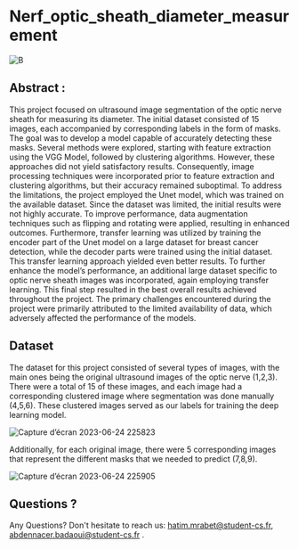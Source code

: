 # Nerf_optic_sheath_diameter_measurement

![B](https://github.com/Abdennacer-Badaoui/Nerf_optic_sheath_diameter_measurement/assets/106801897/5be4cb41-5f7e-466c-bae0-628b22f8cf60)


## Abstract : 
 This project focused on ultrasound image segmentation
of the optic nerve sheath for measuring its diameter. The initial dataset consisted
of 15 images, each accompanied by corresponding labels in the form of masks.
The goal was to develop a model capable of accurately detecting these masks.
Several methods were explored, starting with feature extraction using the VGG
Model, followed by clustering algorithms. However, these approaches did not
yield satisfactory results. Consequently, image processing techniques were incorporated prior to feature extraction and clustering algorithms, but their accuracy
remained suboptimal.
To address the limitations, the project employed the Unet model, which
was trained on the available dataset. Since the dataset was limited, the initial
results were not highly accurate. To improve performance, data augmentation
techniques such as flipping and rotating were applied, resulting in enhanced
outcomes. Furthermore, transfer learning was utilized by training the encoder
part of the Unet model on a large dataset for breast cancer detection, while
the decoder parts were trained using the initial dataset. This transfer learning
approach yielded even better results.
To further enhance the model’s performance, an additional large dataset
specific to optic nerve sheath images was incorporated, again employing transfer
learning. This final step resulted in the best overall results achieved throughout
the project. The primary challenges encountered during the project were primarily attributed to the limited availability of data, which adversely affected the
performance of the models.

## Dataset
The dataset for this project consisted of several types of images, with the
main ones being the original ultrasound images of the optic nerve (1,2,3). There
were a total of 15 of these images, and each image had a corresponding clustered
image where segmentation was done manually (4,5,6). These clustered images
served as our labels for training the deep learning model. 

![Capture d’écran 2023-06-24 225823](https://github.com/Abdennacer-Badaoui/Nerf_optic_sheath_diameter_measurement/assets/106801897/a6c528c6-f95c-4f7e-ba7e-472e8ad35c07)


Additionally, for each
original image, there were 5 corresponding images that represent the different
masks that we needed to predict (7,8,9).


![Capture d’écran 2023-06-24 225905](https://github.com/Abdennacer-Badaoui/Nerf_optic_sheath_diameter_measurement/assets/106801897/ddbbd770-3be5-4c1d-bd05-3c2377367c4b)



## Questions ?
Any Questions? Don't hesitate to reach us: hatim.mrabet@student-cs.fr, abdennacer.badaoui@student-cs.fr .

